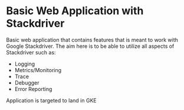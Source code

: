 # Basic Web Application with Stackdriver

Basic web application that contains features that is meant to work with Google Stackdriver. The aim here is to be able to utilize all aspects of Stackdriver such as:

- Logging
- Metrics/Monitoring
- Trace
- Debugger
- Error Reporting

Application is targeted to land in GKE
